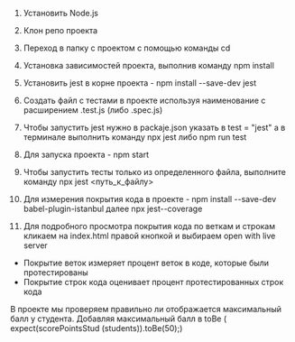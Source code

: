 1. Установить Node.js<br> 

2. Клон репо  проекта <br> 

3. Переход в папку с проектом с помощью команды cd <br> 

4. Установка зависимостей проекта, выполнив команду npm install <br> 

5. Установить jest в корне проекта - npm install --save-dev jest <br> 

6. Создать файл с тестами в проекте используя наименование с расширением .test.js (либо .spec.js) <br> 

7. Чтобы запустить jest нужно в packaje.json  указать в test = "jest" а в терминале выполнить команду npx jest либо npm run test <br> 

8. Для запуска проекта -  npm start <br> 

9. Чтобы запустить тесты только из определенного файла, выполните команду npx jest <путь_к_файлу> <br> 

10. Для измерения покрытия кода в проекте - npm install --save-dev babel-plugin-istanbul  далее npx jest--coverage<br>

11. Для подробного просмотра покрытия кода по веткам и строкам кликаем на index.html правой кнопкой и выбираем open with live server<br>
- Покрытие веток измеряет процент веток в коде, которые были протестированы<br>
- Покрытие строк кода оценивает процент протестированных строк кода<br>

В проекте мы проверяем правильно ли отображается максимальный балл  у студента.  Добавляя максимальный балл в toBe ( expect(scorePointsStud (students)).toBe(50);) 

